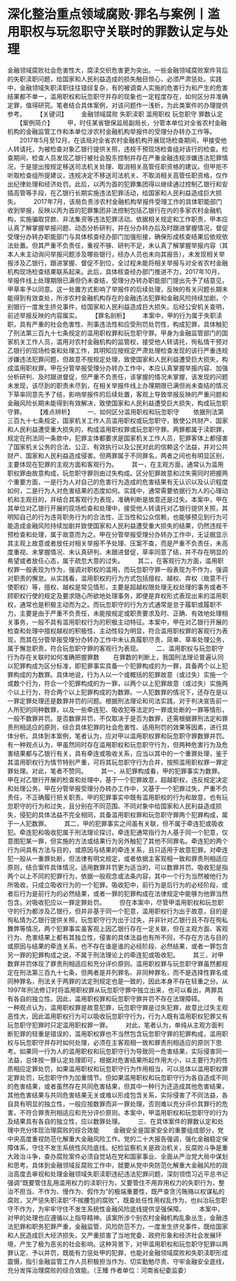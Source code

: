 # 深化整治重点领域腐败·罪名与案例丨滥用职权与玩忽职守关联时的罪数认定与处理

金融领域腐败社会危害性大，腐渎交织危害更为突出。一些金融领域腐败案件背后的失职渎职问题，给国家和人民利益造成的损失触目惊心，必须严肃惩处。实践中，金融领域失职渎职往往错综复杂，有的被调查人实施的危害行为和产生的危害结果都不单一，滥用职权和玩忽职守并存的现象也一定程度存在，如何区分并准确定罪，值得研究。笔者结合具体案例，对该问题作一浅析，为此类案件的办理提供参考。
　　【关键词】
　　金融领域腐败 失职渎职 滥用职权 玩忽职守 罪数认定
　　【案例简介】
　　甲，时任某省银保监局副局长，分管本单位对全省农村金融机构的金融监管工作和本单位涉农村金融机构举报件的受理分办转办工作等。
　　2017年5月至12月，在该局对全省农村金融机构开展现场检查期间，甲接受他人转请托，为被检查对象乙银行提供关照，违规干预现场检查组对该行的检查。检查期间，检查人员发现乙银行被社会股东控制并存在严重金融违规涉嫌违法犯罪情况，于是提出按规定移送司法机关处理、取消相关高管任职资格的建议。但甲拒不听取检查组所提建议，违规决定不移送司法机关、不取消相关高管任职资格，仅作出纪律处理和经济处罚。此后，以丙为首的犯罪集团得以继续通过控制乙银行和安插高管等手段，在乙银行长期实施违法犯罪活动，给国家和人民利益造成巨大损失。
　　2017年7月，该局负责涉农村金融机构举报件受理工作的具体职能部门收到举报，反映以丙为首的犯罪集团非法控制包括乙银行在内的多家农村金融机构，实施骗取贷款、非法集资等违法犯罪活动。依据相关规定和工作职责，甲本应认真了解掌握举报问题、动态分析研判，并在分办转办后及时跟进掌握情况，督促受理分办转办职能部门与具体核查经办部门加强衔接，确保形成核查结果后依规依法处置。但其严重不负责任，重视不够、研判不足，未认真了解掌握举报内容（其本人未主动询问举报问题涉及哪些银行，经办人员也未向其报告），未发现相关举报涉及乙银行，跟进掌握、督促不到位，全过程未能将相关举报与对全省农村金融机构现场检查结果联系起来。此后，具体核查经办部门推进不力，2017年10月，举报件线上处理期限已满但仍未查结，受理分办转办职能部门提出先予了结意见，甲草率予以同意。这一处置方式影响了举报件的后续处理，反映的有关问题长期未能得到有效查处，所涉农村金融机构存在的金融违法犯罪和金融风险持续加剧，个别银行一度发生挤兑事件，给国家和人民利益造成巨大损失。后经公安机关查明，前述举报反映的内容属实。
　　【罪名剖析】
　　本案中，甲的行为属于失职渎职，具有严重的社会危害性、刑事违法性和应受刑罚处罚性，构成犯罪，具体触犯了刑法第三百九十七条规定的滥用职权罪和玩忽职守罪。甲身为金融监管部门的国家机关工作人员，滥用对农村金融机构的监管权，接受他人转请托，徇私情干预对乙银行的现场检查和处理工作，其明知应按规定严肃处理检查发现的该行严重违规涉嫌违法犯罪问题，但故意不按规定处理，致使国家和人民利益遭受巨大损失，构成滥用职权罪。甲在分管举报受理分办转办工作中，本应认真掌握举报内容、加强分析研判、及时跟进督促，但严重不负责任，该掌握的情况未掌握，该发现的问题未发现，该尽到的职责未尽到，在相关举报件线上办理期限已满但尚未查结的情况下草率同意先予了结，影响举报件的后续处置，客观上导致举报反映的严重问题和金融风险长期未能得到有效解决，致使国家和人民利益遭受巨大损失，构成玩忽职守罪。
　　【难点辨析】
　　一、如何区分滥用职权和玩忽职守
　　依据刑法第三百九十七条规定，国家机关工作人员滥用职权或玩忽职守，致使公共财产、国家和人民利益遭受重大损失的，构成滥用职权罪或玩忽职守罪。两罪都属于渎职罪，规定在刑法同一条款中，犯罪主体都要求是国家机关工作人员，犯罪客体上都侵害了国家机关公务的合法、公正、有效执行以及公民对此的信赖这个法益，并对公共财产、国家和人民利益造成侵害。但两罪属于不同罪名，两者之间也有明显区别，主要体现在犯罪的主观方面和客观行为。
　　其一，在主观方面，通常认为滥用职权罪由故意构成，玩忽职守罪则由过失构成。区分犯罪故意和过失需同时把握两个重要方面，一是行为人对自己的危害行为造成的危害结果有无认识以及认识程度如何，二是行为人对危害结果的态度如何。实践中，通常需要依据行为人的心理动机和主观目的，并结合其客观行为表现，准确判断是故意还是过失。本案中，甲在其单位对乙银行开展的现场检查和处理中，接受他人转请托对乙银行提供关照，其明知自己的行为违背职务行为的合法性、正当性和公众信赖，也能够预见到行为可能造成金融风险持续加剧并致使国家和人民利益遭受重大损失的结果，仍然违规干预检查和处理，属于故意而为之。甲在分管举报受理分办转办工作中，无证据显示其主观上故意或者放任对相关举报不予处理、压案不查，而是严重不负责任，未高度重视、未掌握情况、未认真研判、未跟进督促，草率同意了结，并不存在明显的希望或者放任心态，属于疏忽大意的过失。
　　其二，在客观行为方面，滥用职权罪一般表现为作为，强调对职权的滥用，而玩忽职守罪一般表现为不作为，强调对职责的懈怠。从实践看，滥用职权的行为方式包括擅权、越权、弃权（故意不行使职权）等，擅权、越权是常见情形，主要是超越权限处理无权处理的事务或者不顾职权行使的规定及要求随心所欲地处理事务，即便是弃权形式表现出来的滥用职权，通常也是积极主动而为之。而玩忽职守的行为方式通常是怠于履职或履职不力，主要是由于严重不负责任，未能按规定或职责要求及时、正确、有效地处理相关事务，一般不具有滥用职权行为的积极主动特征。本案中，甲在对乙银行开展的检查和处理中擅权越权的积极性、主动性较为明显，符合滥用职权罪的客观行为表现，而其在分管举报受理分办转办工作中未认真履职尽责，简单、草率处理公务，属于懈怠职责，符合玩忽职守罪的客观行为表现。
　　二、滥用职权与玩忽职守行为存在关联时如何准确把握罪数
　　在罪数的判断上，我国刑法理论普遍认同以犯罪构成为区分标准，即犯罪事实具备一个犯罪构成的为一罪，具备两个以上犯罪构成的为数罪。具体地说，行为人以一个或概括的犯罪故意（或过失）实施一个或数个行为，符合一个犯罪构成的为一罪，以两个以上犯罪故意（或过失）实施两个以上行为，符合两个以上犯罪构成的为数罪。一人犯数罪的情况下，还存在是以一罪定罪处理还是数罪并罚的问题。根据刑法理论和司法实践，对于判决宣告前一人所犯的同种数罪，以及一些牵连犯、吸收犯等法定的一罪或处断的一罪等情形，一般不数罪并罚。是否数罪并罚，不仅取决于是否为数罪，还需根据罪刑法定和罪责刑相适应的原则，综合具体犯罪的社会危害性、适用刑罚的效果等因素，进行具体分析。具体到本案例，笔者认为，应对甲以滥用职权罪和玩忽职守罪数罪并罚。有一种观点认为，甲虽然同时存在滥用职权和玩忽职守行为，但两种危害行为及危害结果都与乙银行有关，具有牵连或吸收关系，应当以其中的一个重罪处理，鉴于其滥用职权行为情节特别严重，可将其玩忽职守行为合并，按照滥用职权罪一罪定罪处理。对此，笔者不赞同。
　　其一，从犯罪构成看，甲的犯罪事实为数罪。甲在对乙银行开展的检查和处理中，基于一个犯罪故意，超越职权，违反规定决定和处理公务。甲在分管举报受理分办转办工作中，又基于一个犯罪过失，严重不负责任，不正确履行把关职责。甲的犯罪事实中既有滥用职权的行为和故意，也有玩忽职守的行为和过失，且分别在不同范围、不同对象中给国家和人民利益造成损失，侵犯的具体法益不完全相同，具备滥用职权罪和玩忽职守罪两个犯罪构成，属于一人犯数罪。
　　其二，甲的犯罪事实之间虽有关联，但不属于牵连犯或吸收犯。牵连犯和吸收犯属于刑法理论探讨。牵连犯通常指行为人基于同一个犯意，仅意图犯某一罪，但实施的方法或结果行为另外触犯了其他不同罪名。牵连犯的两个行为间具有方法与目的，或原因与结果的牵连关系，且只适用于故意犯罪。对牵连犯一般从一重罪处断，但法律有明文规定，或者依据主客观相一致和罪责刑相适应原则，结合案件具体情况，适用数罪并罚更为适当的，可以数罪并罚。吸收犯是指两个以上不同的犯罪行为，依据一般观念或法条内容，其中一个行为当然被他行为所吸收，只成立吸收行为的一个犯罪。吸收犯中，前行为是后行为的必经阶段，或者后行为是前行为的必然结果，或者一罪的犯罪构成在法律规定中能够为他罪当然包含。对吸收犯应以一罪定罪处罚。
　　但在本案中，尽管甲滥用职权和玩忽职守的行为都涉及乙银行，但并非基于同一个犯意，滥用职权行为出于故意，目的是徇私情为乙银行提供关照，玩忽职守行为出于过失，并非针对乙银行且不存在徇私舞弊等情况，两个犯罪事实虽客观上因乙银行存在一定关联，但在主观方面、客观行为、危害结果上都有其独立性，侵害的具体法益也有所不同，不存在方法与目的或原因与结果的牵连关系，也不存在谁是谁的必经阶段、必然结果，或者一罪包含另一罪的犯罪构成之说，不属于刑法理论上的牵连犯或吸收犯。
　　其三，对甲数罪并罚体现了罪责刑相适应和充分评价原则。滥用职权罪与玩忽职守罪虽然都规定在刑法第三百九十七条，但两者是并列罪名、非同种罪名，而不是选择性罪名或同种罪名，刑法关于两罪的法定刑规定也是一致的，因此本身不存在轻重之分。从1997年刑法修订时将滥用职权罪从玩忽职守罪中独立出来，也可以看出，两罪具有各自的独立性。因此，滥用职权罪和玩忽职守罪并罚不存在法理障碍。
　　有一种观点认为，滥用职权罪是故意犯罪，玩忽职守罪是过失犯罪，故意比过失主观恶性大，因此滥用职权行为可以吸收玩忽职守行为，行为人既有滥用职权犯罪又有玩忽职守犯罪时只定滥用职权罪一罪。
　　对此，笔者认为，单纯从主观方面判断犯罪的轻重是错误的，滥用职权罪也不当然包含玩忽职守罪的犯罪构成，滥用职权与玩忽职守并存时如何处理，必须在主客观相一致和罪责刑相适应的原则下思考。如果同一行为人的滥用职权和玩忽职守行为导致同一危害结果，实际侵害同一法益，总体按一罪认定处理即可，根据对危害结果所起作用大小，以主要行为的性质相应定罪处罚，如果滥用职权和玩忽职守行为作用相当，可以总体以滥用职权罪定罪处罚，玩忽职守作为加重情节。但如果滥用职权和玩忽职守行为各自造成不同的危害结果，或者虽然存在共同危害结果，但其中一种行为还造成其他危害结果，其他危害结果与共同危害结果无关或难以形成包含关系，实际侵害了不同法益，各自具有明显的独立性，一般应按数罪而非一罪处理，否则难以充分评价其罪行的危害，不符合罪责刑相适应和充分评价原则。本案中，甲滥用职权和玩忽职守的行为及结果具有各自的独立性，应以数罪处理。
　　三、在具体案件的罪数认定和处理中充分体现治理腐败的综合效能
　　金融安全是国家安全的重要组成部分，党中央高度重视防范化解重大金融风险工作。党的二十大报告强调，强化金融稳定保障体系，守住不发生系统性风险底线。纪检监察机关是政治机关，反腐败斗争是重大政治斗争，查办腐败案件必须自觉站在党和国家事业、全面从严治党大局中谋划和思考。具体到金融领域反腐败工作中，就要从党中央防范化解重大金融风险的政治高度去审视和处理金融领域失职渎职违纪违法犯罪问题，深刻领悟习近平总书记强调“既要管住乱用滥用权力的渎职行为，又要管住不用弃用权力的失职行为，整治不担当、不作为、慢作为、假作为”的极端重要性，既严查贪污贿赂以权谋私的腐败，又严惩失职渎职“不揣腰包的腐败”，既查处任性用权乱作为，也纠治玩忽职守不作为，为牢牢守住不发生系统性金融风险底线提供坚强保障。
　　本案中，对甲的处理也应遵循以上指导精神。该案所涉个别农村金融机构乱象丛生，金融违法犯罪和职务犯罪严重，金融监管、风险防范不力，一度发生挤兑事件，既给国家和人民造成巨大经济损失，又严重损害了当地党委、政府形象和经济社会发展环境，产生了极为恶劣的社会影响。这种背景下，对甲滥用职权和玩忽职守犯罪以两罪认定、予以并罚，既能有力惩处甲的犯罪，也能对金融领域腐败和失职渎职形成震慑，指引金融监管工作人员积极担当作为、切实勤勉尽责、守牢金融安全底线，充分发挥治理腐败的综合效能。（王臻 作者单位：河南省纪委监委）
